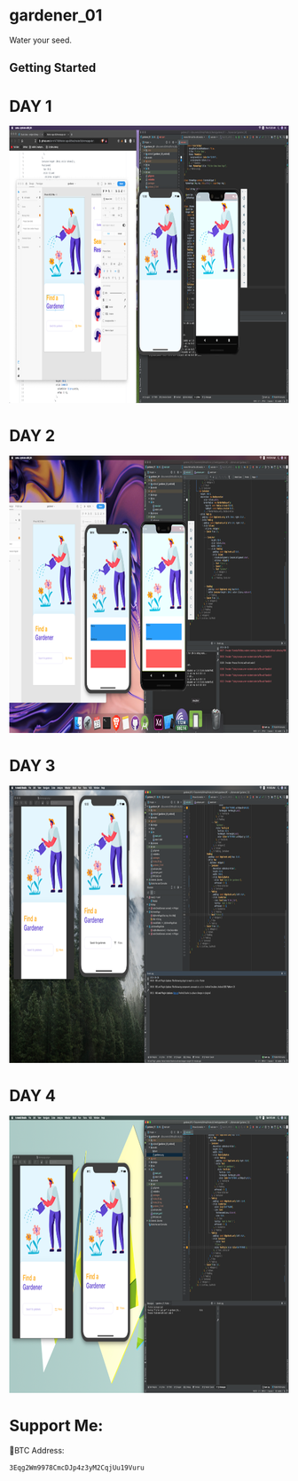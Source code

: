 # gardener_01

Water your seed.

## Getting Started


  # DAY 1
  <img src="process/day1.png" width="1000" height="500"> 
  
  # DAY 2
  <img src="process/day2.png" width="1000" height="500"> 
  
  # DAY 3
  <img src="process/day3.png" width="1000" height="500"> 
  
  # DAY 4
  <img src="process/day4.png" width="1000" height="500"> 
  
  












# Support Me:

 🧧BTC Address:
 
    3Eqg2Wm9978CmcDJp4z3yM2CqjUu19Vuru

    
